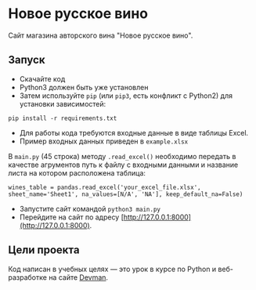 # Новое русское вино

Сайт магазина авторского вина "Новое русское вино".

## Запуск

- Скачайте код
- Python3 должен быть уже установлен
- Затем используйте `pip` (или `pip3`, есть конфликт с Python2) для установки зависимостей:
```
pip install -r requirements.txt
```
- Для работы кода требуются входные данные в виде таблицы Excel.
- Пример входных данных приведен в `example.xlsx`
  
В `main.py` (45 строка) методу `.read_excel()` необходимо передать в качестве агрументов путь к файлу с входными данными и название листа на котором расположена таблица:
```
wines_table = pandas.read_excel('your_excel_file.xlsx', sheet_name='Sheet1', na_values=[N/A', 'NA'], keep_default_na=False)
```
- Запустите сайт командой `python3 main.py`
- Перейдите на сайт по адресу [http://127.0.0.1:8000](http://127.0.0.1:8000).

## Цели проекта

Код написан в учебных целях — это урок в курсе по Python и веб-разработке на сайте [Devman](https://dvmn.org).
